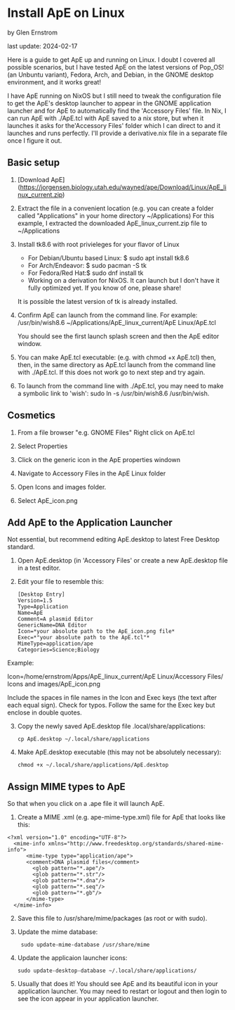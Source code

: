 # Install ApE on Linux  

by Glen Ernstrom  

last update: 2024-02-17

Here is a guide to get ApE up and running on Linux. I doubt I covered all 
possible scenarios, but I have tested ApE on the latest versions of Pop\_OS! (an
Unbuntu variant), Fedora, Arch, and Debian, in the GNOME desktop environment, 
and it works great!

I have ApE running on NixOS but I still need to tweak the configuration file to 
get the ApE's desktop launcher to appear in the GNOME application launcher and 
for ApE to automatically find the 'Accessory Files' file. In Nix, I can run 
ApE with ./ApE.tcl with ApE saved to a nix store, but when it launches it asks 
for the'Accessory Files' folder which I can direct to and it launches and runs 
perfectly. I'll provide a derivative.nix file in a separate file once I figure 
it out.
  
## Basic setup
  
  1. [Download ApE]
  (https://jorgensen.biology.utah.edu/wayned/ape/Download/Linux/ApE_linux_current.zip)
  
  2. Extract the file in a convenient location (e.g. you can create a folder
     called "Applications" in your home directory ~/Applications) For this 
     example, I extracted the downloaded ApE_linux_current.zip file to 
     ~/Applications
     
  3. Install tk8.6 with root privieleges for your flavor of Linux
  
     - For Debian/Ubuntu based Linux: $ sudo apt install tk8.6
     - For Arch/Endeavor: $ sudo pacman -S tk
     - For Fedora/Red Hat:$ sudo dnf install tk
     - Working on a derivation for NixOS. It can launch but I don't have it fully optimized yet. If you know of one, please share! 
       
     It is possible the latest version of tk is already installed.
     
  4. Confirm ApE can launch from the command line. For example:
     /usr/bin/wish8.6 ~/Applications/ApE_linux_current/ApE Linux/ApE.tcl

     You should see the first launch splash screen and then the ApE editor 
     window.
     
  5. You can make ApE.tcl executable: (e.g. with chmod +x ApE.tcl) then, then,
     in the same directory as ApE.tcl launch from the command line with
     ./ApE.tcl. If this does not work go to next step and try again.
     
  6. To launch from the command line with ./ApE.tcl, you may need to make a 
     symbolic link to 'wish': sudo ln -s /usr/bin/wish8.6 /usr/bin/wish.
     
## Cosmetics  
  
  1. From a file browser "e.g. GNOME Files" Right click on ApE.tcl
  
  2. Select Properties 
  
  3. Click on the generic icon in the ApE properties windown
  
  3. Navigate to Accessory Files in the ApE Linux folder
  
  4. Open Icons and images folder.
  
  5. Select ApE\_icon.png
  
## Add ApE to the Application Launcher

Not essential, but recommend editing ApE.desktop to latest Free Desktop 
standard.

  1. Open ApE.desktop (in 'Accessory Files' or create a new ApE.desktop file in 
     a test editor.
  
  2. Edit your file to resemble this:

         [Desktop Entry]  
         Version=1.5  
         Type=Application  
         Name=ApE  
         Comment=A plasmid Editor  
         GenericName=DNA Editor  
         Icon=*your absolute path to the ApE_icon.png file* 
         Exec=*"your absolute path to the ApE.tcl"* 
         MimeType=application/ape  
         Categories=Science;Biology  

Example: 

  Icon=/home/ernstrom/Apps/ApE_linux_current/ApE Linux/Accessory Files/ \
  Icons and images/ApE_icon.png  

  Include the spaces in file names in the Icon and Exec keys (the text after 
  each equal sign). Check for typos. Follow the same for the Exec key but 
  enclose in double quotes. 

  3. Copy the newly saved ApE.desktop file .local/share/applications: 

         cp ApE.desktop ~/.local/share/applications
         
  4. Make ApE.desktop executable (this may not be absolutely necessary):

         chmod +x ~/.local/share/applications/ApE.desktop
         
## Assign MIME types to ApE

So that when you click on a .ape file it will launch ApE.

  1. Create a MIME .xml (e.g. ape-mime-type.xml) file for ApE that looks 
     like this:
  
    <?xml version="1.0" encoding="UTF-8"?>
      <mime-info xmlns="http://www.freedesktop.org/standards/shared-mime-info">
          <mime-type type="application/ape">
          <comment>DNA plasmid files</comment>
            <glob pattern="*.ape"/>
            <glob pattern="*.str"/>
            <glob pattern="*.dna"/>
            <glob pattern="*.seq"/>
            <glob pattern="*.gb"/>
          </mime-type>
      </mime-info>

  2. Save this file to /usr/share/mime/packages (as root or with sudo).
  
  3. Update the mime database:  

          sudo update-mime-database /usr/share/mime
          
  4. Update the applicaion launcher icons: 

         sudo update-desktop-database ~/.local/share/applications/
         
  5. Usually that does it! You should see ApE and its beautiful icon in your 
     application launcher. You may need to restart or logout and then login to 
     see the icon appear in your application launcher.        
     
     

  

     
 

